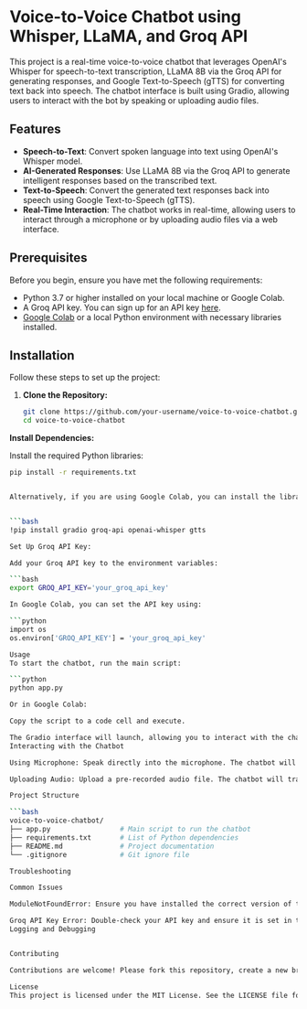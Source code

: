 # Voice-to-Voice Chatbot using Whisper, LLaMA, and Groq API

This project is a real-time voice-to-voice chatbot that leverages OpenAI's Whisper for speech-to-text transcription, LLaMA 8B via the Groq API for generating responses, and Google Text-to-Speech (gTTS) for converting text back into speech. The chatbot interface is built using Gradio, allowing users to interact with the bot by speaking or uploading audio files.

## Features

- **Speech-to-Text**: Convert spoken language into text using OpenAI's Whisper model.
- **AI-Generated Responses**: Use LLaMA 8B via the Groq API to generate intelligent responses based on the transcribed text.
- **Text-to-Speech**: Convert the generated text responses back into speech using Google Text-to-Speech (gTTS).
- **Real-Time Interaction**: The chatbot works in real-time, allowing users to interact through a microphone or by uploading audio files via a web interface.
  
## Prerequisites

Before you begin, ensure you have met the following requirements:

- Python 3.7 or higher installed on your local machine or Google Colab.
- A Groq API key. You can sign up for an API key [here](https://groq.com/).
- [Google Colab](https://colab.research.google.com/) or a local Python environment with necessary libraries installed.

## Installation

Follow these steps to set up the project:

1. **Clone the Repository:**

   ```bash
   git clone https://github.com/your-username/voice-to-voice-chatbot.git
   cd voice-to-voice-chatbot

**Install Dependencies:**

Install the required Python libraries:

  ```bash
  pip install -r requirements.txt


Alternatively, if you are using Google Colab, you can install the libraries using:


  ```bash
  !pip install gradio groq-api openai-whisper gtts

Set Up Groq API Key:

Add your Groq API key to the environment variables:

  ```bash
  export GROQ_API_KEY='your_groq_api_key'

In Google Colab, you can set the API key using:

  ```python
  import os
  os.environ['GROQ_API_KEY'] = 'your_groq_api_key'

Usage
To start the chatbot, run the main script:

  ```python
  python app.py

Or in Google Colab:

Copy the script to a code cell and execute.

The Gradio interface will launch, allowing you to interact with the chatbot.
Interacting with the Chatbot

Using Microphone: Speak directly into the microphone. The chatbot will transcribe your speech, generate a response, and play it back as audio.

Uploading Audio: Upload a pre-recorded audio file. The chatbot will transcribe the audio, generate a response, and convert the response back to speech.

Project Structure

  ```bash
  voice-to-voice-chatbot/
  ├── app.py                 # Main script to run the chatbot
  ├── requirements.txt       # List of Python dependencies
  ├── README.md              # Project documentation
  └── .gitignore             # Git ignore file

Troubleshooting

Common Issues

ModuleNotFoundError: Ensure you have installed the correct version of the Whisper module with !pip install -U openai-whisper

Groq API Key Error: Double-check your API key and ensure it is set in the environment variables correctly.
Logging and Debugging


Contributing

Contributions are welcome! Please fork this repository, create a new branch, and submit a pull request with your changes.

License
This project is licensed under the MIT License. See the LICENSE file for details.
